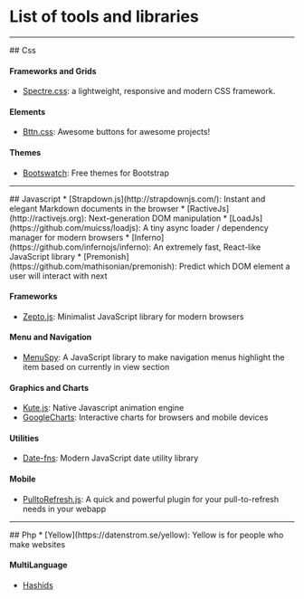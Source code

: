 # List of tools and libraries
<hr>
## Css

#### Frameworks and Grids
* [Spectre.css](https://picturepan2.github.io/spectre/): a lightweight, responsive and modern CSS framework. 

#### Elements
* [Bttn.css](https://bttn.surge.sh/): Awesome buttons for awesome projects!

#### Themes
* [Bootswatch](http://bootswatch.com/): Free themes for Bootstrap

<hr>
## Javascript
* [Strapdown.js](http://strapdownjs.com/): Instant and elegant Markdown documents in the browser
* [RactiveJs](http://ractivejs.org): Next-generation DOM manipulation 
* [LoadJs](https://github.com/muicss/loadjs): A tiny async loader / dependency manager for modern browsers
* [Inferno](https://github.com/infernojs/inferno): An extremely fast, React-like JavaScript library
* [Premonish](https://github.com/mathisonian/premonish): Predict which DOM element a user will interact with next

#### Frameworks
* [Zepto.js](http://zeptojs.com/): Minimalist JavaScript library for modern browsers

#### Menu and Navigation
* [MenuSpy](https://github.com/lcdsantos/menuspy): A JavaScript library to make navigation menus highlight the item based on currently in view section

#### Graphics and Charts
* [Kute.js](http://thednp.github.io/kute.js): Native Javascript animation engine
* [GoogleCharts](https://developers.google.com/chart/): Interactive charts for browsers and mobile devices

#### Utilities
* [Date-fns](https://date-fns.org/): Modern JavaScript date utility library

#### Mobile
* [PulltoRefresh.js](https://www.boxfactura.com/pulltorefresh.js/): A quick and powerful plugin for your pull-to-refresh needs in your webapp

<hr>
## Php
* [Yellow](https://datenstrom.se/yellow): Yellow is for people who make websites

#### MultiLanguage
* [Hashids](http://hashids.org/)
